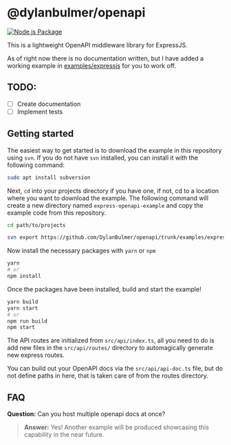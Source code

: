 # @dylanbulmer/openapi
[![Node.js Package](https://github.com/DylanBulmer/openapi/actions/workflows/npm-publish-github-packages.yml/badge.svg)](https://github.com/DylanBulmer/openapi/actions/workflows/npm-publish-github-packages.yml)

This is a lightweight OpenAPI middleware library for ExpressJS.

As of right now there is no documentation written, but I have added a working example in [examples/expressjs](/examples/expressjs) for you to work off.

## TODO:

- [ ] Create documentation
- [ ] Implement tests

## Getting started

The easiest way to get started is to download the example in this repository using `svn`. If you do not have `svn` installed, you can install it with the following command:

```bash
sudo apt install subversion
```

Next, `cd` into your projects directory if you have one, if not, cd to a location where you want to download the example. The following command will create a new directory named `express-openapi-example` and copy the example code from this repository.

```bash
cd path/to/projects

svn export https://github.com/DylanBulmer/openapi/trunk/examples/expressjs ./express-openapi-example
```

Now install the necessary packages with `yarn` or `npm`

```bash
yarn
# or
npm install
```

Once the packages have been installed, build and start the example!

```bash
yarn build
yarn start
# or
npm run build
npm start
```

The API routes are initialized from `src/api/index.ts`, all you need to do is add new files in the `src/api/routes/` directory to automagically generate new express routes.

You can build out your OpenAPI docs via the `src/api/api-doc.ts` file, but do not define paths in here, that is taken care of from the routes directory.

## FAQ

**Question:** Can you host multiple openapi docs at once?

> **Answer:** Yes! Another example will be produced showcasing this capability in the near future.
